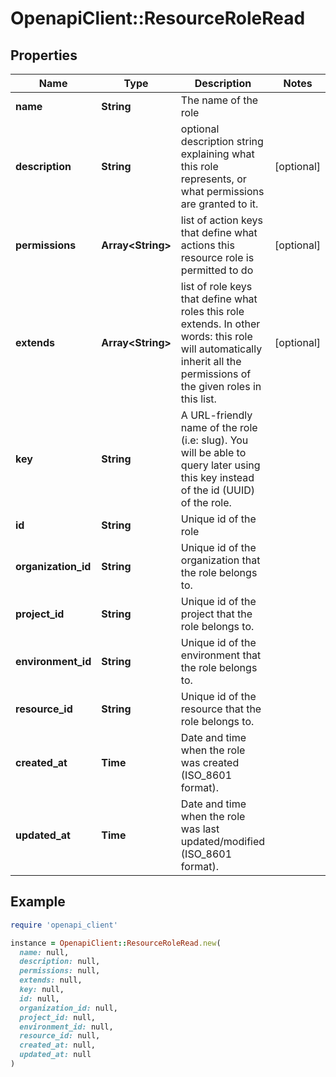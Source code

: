 # OpenapiClient::ResourceRoleRead

## Properties

| Name | Type | Description | Notes |
| ---- | ---- | ----------- | ----- |
| **name** | **String** | The name of the role |  |
| **description** | **String** | optional description string explaining what this role represents, or what permissions are granted to it. | [optional] |
| **permissions** | **Array&lt;String&gt;** | list of action keys that define what actions this resource role is permitted to do | [optional] |
| **extends** | **Array&lt;String&gt;** | list of role keys that define what roles this role extends. In other words: this role will automatically inherit all the permissions of the given roles in this list. | [optional] |
| **key** | **String** | A URL-friendly name of the role (i.e: slug). You will be able to query later using this key instead of the id (UUID) of the role. |  |
| **id** | **String** | Unique id of the role |  |
| **organization_id** | **String** | Unique id of the organization that the role belongs to. |  |
| **project_id** | **String** | Unique id of the project that the role belongs to. |  |
| **environment_id** | **String** | Unique id of the environment that the role belongs to. |  |
| **resource_id** | **String** | Unique id of the resource that the role belongs to. |  |
| **created_at** | **Time** | Date and time when the role was created (ISO_8601 format). |  |
| **updated_at** | **Time** | Date and time when the role was last updated/modified (ISO_8601 format). |  |

## Example

```ruby
require 'openapi_client'

instance = OpenapiClient::ResourceRoleRead.new(
  name: null,
  description: null,
  permissions: null,
  extends: null,
  key: null,
  id: null,
  organization_id: null,
  project_id: null,
  environment_id: null,
  resource_id: null,
  created_at: null,
  updated_at: null
)
```

